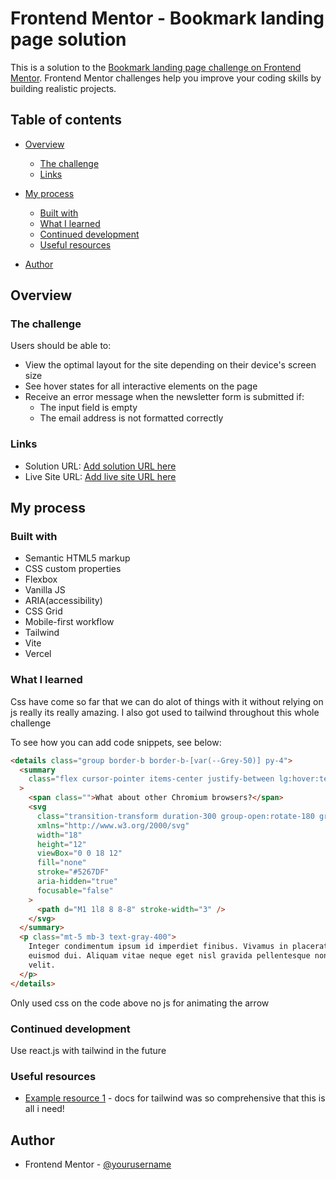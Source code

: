 # Frontend Mentor - Bookmark landing page solution

This is a solution to the [Bookmark landing page challenge on Frontend Mentor](https://www.frontendmentor.io/challenges/bookmark-landing-page-5d0b588a9edda32581d29158). Frontend Mentor challenges help you improve your coding skills by building realistic projects.

## Table of contents

- [Overview](#overview)

  - [The challenge](#the-challenge)
  - [Links](#links)

- [My process](#my-process)
  - [Built with](#built-with)
  - [What I learned](#what-i-learned)
  - [Continued development](#continued-development)
  - [Useful resources](#useful-resources)
- [Author](#author)

## Overview

### The challenge

Users should be able to:

- View the optimal layout for the site depending on their device's screen size
- See hover states for all interactive elements on the page
- Receive an error message when the newsletter form is submitted if:
  - The input field is empty
  - The email address is not formatted correctly

### Links

- Solution URL: [Add solution URL here](https://your-solution-url.com)
- Live Site URL: [Add live site URL here](https://your-live-site-url.com)

## My process

### Built with

- Semantic HTML5 markup
- CSS custom properties
- Flexbox
- Vanilla JS
- ARIA(accessibility)
- CSS Grid
- Mobile-first workflow
- Tailwind
- Vite
- Vercel

### What I learned

Css have come so far that we can do alot of things with it without relying on js really its really amazing.
I also got used to tailwind throughout this whole challenge

To see how you can add code snippets, see below:

```html
<details class="group border-b border-b-[var(--Grey-50)] py-4">
  <summary
    class="flex cursor-pointer items-center justify-between lg:hover:text-[var(--Red-400)]"
  >
    <span class="">What about other Chromium browsers?</span>
    <svg
      class="transition-transform duration-300 group-open:rotate-180 group-open:stroke-[var(--Red-400)]"
      xmlns="http://www.w3.org/2000/svg"
      width="18"
      height="12"
      viewBox="0 0 18 12"
      fill="none"
      stroke="#5267DF"
      aria-hidden="true"
      focusable="false"
    >
      <path d="M1 1l8 8 8-8" stroke-width="3" />
    </svg>
  </summary>
  <p class="mt-5 mb-3 text-gray-400">
    Integer condimentum ipsum id imperdiet finibus. Vivamus in placerat mi, at
    euismod dui. Aliquam vitae neque eget nisl gravida pellentesque non ut
    velit.
  </p>
</details>
```

Only used css on the code above no js for animating the arrow

### Continued development

Use react.js with tailwind in the future

### Useful resources

- [Example resource 1](https://tailwindcss.com/docs) - docs for tailwind was so comprehensive that this is all i need!

## Author

- Frontend Mentor - [@yourusername](https://www.frontendmentor.io/profile/PastaSus)
